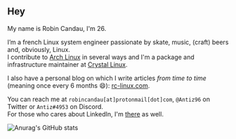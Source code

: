 ## Hey

My name is Robin Candau, I'm 26.  
  
I’m a french Linux system engineer passionate by skate, music, (craft) beers and, obviously, Linux.  
I contribute to [Arch Linux](https://archlinux.org/) in several ways and I'm a package and infrastructure maintainer at [Crystal Linux](https://getcryst.al/).  
  
I also have a personal blog on which I write articles *from time to time* (meaning once every 6 months :smile:): [rc-linux.com](https://rc-linux.com).  
   
You can reach me at `robincandau[at]protonmail[dot]com`, `@Antiz96` on Twitter or `Antiz#4953` on Discord.  
For those who cares about LinkedIn, I'm [there](https://www.linkedin.com/in/robin-candau-3083a2173/?locale=en_US) as well.  
  
![Anurag's GitHub stats](https://github-readme-stats.vercel.app/api?username=Antiz96&count_private=true&show_icons=true&theme=tokyonight)
